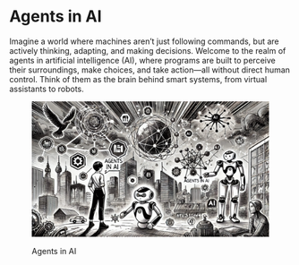 # Agents in AI

Imagine a world where machines aren’t just following commands, but are actively thinking, adapting, and making decisions. Welcome to the realm of agents in artificial intelligence (AI), where programs are built to perceive their surroundings, make choices, and take action—all without direct human control. Think of them as the brain behind smart systems, from virtual assistants to robots.

<div align="left">

<figure><img src="../../.gitbook/assets/image (6).png" alt="" width="563"><figcaption><p>Agents in AI</p></figcaption></figure>

</div>
